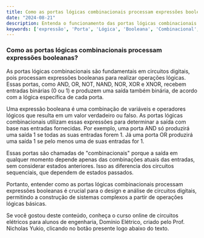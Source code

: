 ```yaml
---
title: Como as portas lógicas combinacionais processam expressões booleanas?
date: "2024-08-21"
description: Entenda o funcionamento das portas lógicas combinacionais e como elas processam expressões booleanas em circuitos digitais.
keywords: ['expressão', 'Porta', 'Lógica', 'Booleana', 'Combinacional', 'decimal', 'número']
---
```


### Como as portas lógicas combinacionais processam expressões booleanas?

As portas lógicas combinacionais são fundamentais em circuitos digitais, pois processam expressões booleanas para realizar operações lógicas. Essas portas, como AND, OR, NOT, NAND, NOR, XOR e XNOR, recebem entradas binárias (0 ou 1) e produzem uma saída também binária, de acordo com a lógica específica de cada porta.

Uma expressão booleana é uma combinação de variáveis e operadores lógicos que resulta em um valor verdadeiro ou falso. As portas lógicas combinacionais utilizam essas expressões para determinar a saída com base nas entradas fornecidas. Por exemplo, uma porta AND só produzirá uma saída 1 se todas as suas entradas forem 1. Já uma porta OR produzirá uma saída 1 se pelo menos uma de suas entradas for 1.

Essas portas são chamadas de "combinacionais" porque a saída em qualquer momento depende apenas das combinações atuais das entradas, sem considerar estados anteriores. Isso as diferencia dos circuitos sequenciais, que dependem de estados passados.

Portanto, entender como as portas lógicas combinacionais processam expressões booleanas é crucial para o design e análise de circuitos digitais, permitindo a construção de sistemas complexos a partir de operações lógicas básicas.

Se você gostou deste conteúdo, conheça o curso online de circuitos elétricos para alunos de engenharia, Domínio Elétrico, criado pelo Prof. Nicholas Yukio, clicando no botão presente logo abaixo do texto.
